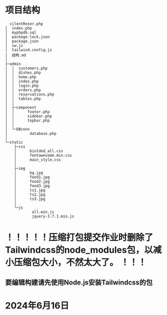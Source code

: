 # 项目结构
```
  cilentReser.php
│  index.php
│  myphpdb.sql
│  package-lock.json
│  package.json
│  sw.js
│  tailwind.config.js
│  结构.md
│
├─admin
│  │  customers.php
│  │  dishes.php
│  │  home.php
│  │  index.php
│  │  login.php
│  │  orders.php
│  │  reservations.php
│  │  tables.php
│  │
│  ├─component
│  │      footer.php
│  │      sidebar.php
│  │      topbar.php
│  │
│  └─DBconn
│          database.php
│
└─static
    ├─css
    │      biulded_all.css
    │      fontawesome.min.css
    │      main_style.css
    │
    ├─img
    │      bg.jpg
    │      food1.jpg
    │      food2.jpg
    │      food3.jpg
    │      ts1.jpg
    │      ts2.jpg
    │      ts3.jpg
    │
    └─js
            all.min.js
            jquery-3.7.1.min.js
```

# ！！！！！压缩打包提交作业时删除了Tailwindcss的node_modules包，以减小压缩包大小，不然太大了。 ！！！ 
## 要编辑构建请先使用Node.js安装Tailwindcss的包


# 2024年6月16日